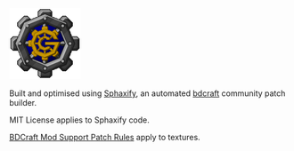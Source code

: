 ![GregTech patch logo](logo.png)

Built and optimised using [Sphaxify](https://github.com/GrumpyPirate/Sphaxify), an automated [bdcraft](http://bdcraft.net/community/) community patch builder.

MIT License applies to Sphaxify code.

[BDCraft Mod Support Patch Rules](http://bdcraft.net/community/pbdc-patches-rel/rules-read-this-before-posting-mod-support-patch-t312.html) apply to textures.
